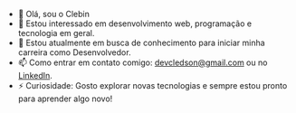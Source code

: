 - 👋 Olá, sou o Clebin
- 👀 Estou interessado em desenvolvimento web, programação e tecnologia em geral.  
- 🌱 Estou atualmente em busca de conhecimento para iniciar minha carreira como Desenvolvedor.   
- 📫 Como entrar em contato comigo: devcledson@gmail.com ou no [LinkedIn](https://linkedin.com/in/cledson-silva).   
- ⚡ Curiosidade: Gosto explorar novas tecnologias e sempre estou pronto para aprender algo novo!  
